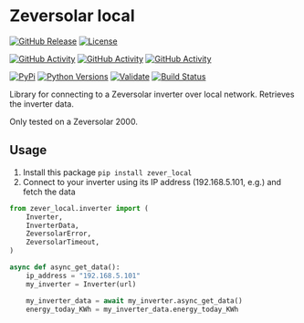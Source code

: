 # Zeversolar local

[![GitHub Release][releases-shield]][releases]
[![License][license-shield]](LICENSE)

[![GitHub Activity][commits-shield_y]][commits]
[![GitHub Activity][commits-shield_m]][commits]
[![GitHub Activity][commits-shield_w]][commits]

[![PyPi][pypi-shield]][pypi-address]
[![Python Versions][pypi-version-shield]][github-address]
[![Validate][validate-shield]][validation]
[![Build Status][pypi-publish-shield]][pypi-publish]


Library for connecting to a Zeversolar inverter over local network. Retrieves the inverter data.

Only tested on a Zeversolar 2000.
## Usage

1. Install this package `pip install zever_local`
2. Connect to your inverter using its IP address (192.168.5.101, e.g.) and fetch the data

```python
from zever_local.inverter import (
    Inverter,
    InverterData,
    ZeversolarError,
    ZeversolarTimeout,
)

async def async_get_data():
    ip_address = "192.168.5.101"
    my_inverter = Inverter(url)

    my_inverter_data = await my_inverter.async_get_data()
    energy_today_KWh = my_inverter_data.energy_today_KWh

```
[releases-shield]: https://img.shields.io/github/v/release/NECH2004/zever_local?style=for-the-badge
[releases]: https://github.com/NECH2004/zever_local/releases

[commits-shield_y]: https://img.shields.io/github/commit-activity/y/NECH2004/zever_local?style=for-the-badge
[commits-shield_m]: https://img.shields.io/github/commit-activity/m/NECH2004/zever_local?style=for-the-badge
[commits-shield_w]: https://img.shields.io/github/commit-activity/w/NECH2004/zever_local?style=for-the-badge
[commits]: https://github.com/NECH2004/zever_local/commits/dev

[validate-shield]: https://github.com/NECH2004/zever_local/actions/workflows/verify.yml/badge.svg
[validation]: https://github.com/NECH2004/zever_local/actions/workflows/verify.yml

[license-shield]:https://img.shields.io/github/license/nech2004/zever_local?style=for-the-badge
[maintenance-shield]: https://img.shields.io/badge/maintainer-Christian%20Neumeier%20%40NECH2004?style=for-the-badge

[pypi-shield]: https://img.shields.io/pypi/v/zever_local.svg
[pypi-address]: https://pypi.python.org/pypi/zever_local/
[pypi-version-shield]: https://img.shields.io/pypi/pyversions/zever_local.svg
[pypi-publish-shield]: https://github.com/NECH2004/zever_local/actions/workflows/python-publish.yml/badge.svg
[pypi-publish]: https://github.com/NECH2004/zever_local/actions/workflows/publish.yaml

[github-address]: https://github.com/NECH2004/zever_local/


